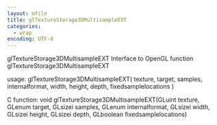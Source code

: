 ```yaml
---
layout: mfile
title: glTextureStorage3DMultisampleEXT
categories:
  - wrap
encoding: UTF-8
---
```


glTextureStorage3DMultisampleEXT  Interface to OpenGL function glTextureStorage3DMultisampleEXT

usage:  glTextureStorage3DMultisampleEXT( texture, target, samples, internalformat, width, height, depth, fixedsamplelocations )

C function:  void glTextureStorage3DMultisampleEXT(GLuint texture, GLenum target, GLsizei samples, GLenum internalformat, GLsizei width, GLsizei height, GLsizei depth, GLboolean fixedsamplelocations)